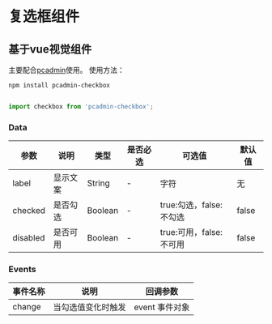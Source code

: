 # 复选框组件

## 基于vue视觉组件

主要配合[pcadmin](https://github.com/ksc-fx/pcadmin)使用。
使用方法：
```
npm install pcadmin-checkbox
```

```javascript

import checkbox from 'pcadmin-checkbox';

```

### Data
| 参数      | 说明          | 类型      | 是否必选                           | 可选值  | 默认值  |
|---------- |-------------- |---------- |--------------------------------  |-------- |-------- |
| label | 显示文案 | String | - | 字符 | 无 |
| checked | 是否勾选 | Boolean | - | true:勾选，false:不勾选 | false |
| disabled | 是否可用 | Boolean | - | true:可用，false:不可用 | false |


### Events
| 事件名称 | 说明 | 回调参数 |
|---------- |-------- |---------- |
| change | 当勾选值变化时触发 | event 事件对象 |